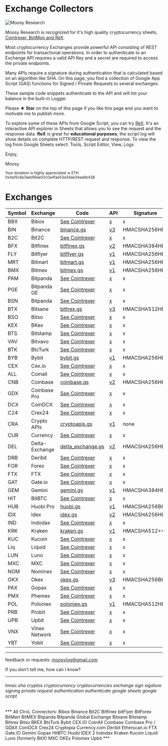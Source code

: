 # Exchange Collectors


![Moosy Research](https://sites.google.com/site/moosyresearch/_/rsrc/1511269486745/projects/cryptos/doc/logo.png)

Moosy Research is recognized for it's high quality cryptocurrency sheets, [Cointrexer, BotMon and ReX](https://sites.google.com/site/moosyresearch/projects/cryptos).

Most cryptocurrency Exchanges provide powerful API consisting of REST endpoints for transactional operations.
In order to authenticate to an Exchange API requires a valid API Key and a secret are required to access the private endpoints.

Many APIs require a signature during authentication that is calculated based on an algorithm like SHA.
On this page, you find a collection of Google App Script (GAS) functions for Signed / Private Requests to several exchanges.

These sample code snippets authenticate to the API and will list your balance in the built-in Logger.

Please **★ Star** on the top of this page if you like this page and you want to motivate me to publish more.

To explore some of these APIs from Google Script, you can try [ReX](https://sites.google.com/site/moosyresearch/projects/cryptos/doc/rex). It's an interactive API explorer in Sheets that allows you to see the request and the response data. **ReX** is great for **educational purposes**; the script log will show details on complete HTTP/REST request and response. To view the log from Google Sheets select: Tools, Script Editor, View, Logs  

Enjoy,

Moosy

<sub>Your donation is highly appreciated => ETH 0x4a15c8a7aeb99ae02c0a4fae53a34ae34aa9b438 </sub>


# Exchanges

Symbol   | Exchange | Code   | API| Signature      
---------| -------- |------- | ---| ---------     
BBX | Bibox | [See Cointrexer](https://sites.google.com/site/moosyresearch/projects/cryptos/doc/ctrxl)  | [x]() | x | 
BIN | Binance | [binance.gs](https://github.com/moosylog/exchange_collectors/blob/master/binance.gs)    | [v3](https://github.com/binance-exchange/binance-official-api-docs/blob/master/rest-api.md) | HMACSHA256HEX | 
B2C | Bit2C | [See Cointrexer](https://sites.google.com/site/moosyresearch/projects/cryptos/doc/ctrxl)  | [x]() | x | 
BFX |Bitfinex | [bitfinex.gs](https://github.com/moosylog/exchange_collectors/blob/master/bitfinex.gs)   | [v2](https://docs.bitfinex.com/docs/introduction) | HMACSHA384HEX 
FLY |Bitflyer | [bitflyer.gs](https://github.com/moosylog/exchange_collectors/blob/master/bitflyer.gs)   | [v1](https://lightning.bitflyer.com/docs?lang=en) | HMACSHA256HEX 
MRT |Bitmart | [bitmart.gs](https://github.com/moosylog/exchange_collectors/blob/master/bitmart.gs)     | [v1](https://developer-pro.bitmart.com/en/part1/start/overview.html) | HMACSHA256HEX 
BMX |Bitmex | [bitmex.gs](https://github.com/moosylog/exchange_collectors/blob/master/bitmex.gs)     | [v1](https://www.bitmex.com/app/apiOverview) | HMACSHA256HEX 
PAM | Bitpanda | [See Cointrexer](https://sites.google.com/site/moosyresearch/projects/cryptos/doc/ctrxl)  | [x]() | x | 
PGE | Bitpanda GE | [See Cointrexer](https://sites.google.com/site/moosyresearch/projects/cryptos/doc/ctrxl)  | [x]() | x | 
BSN | Bitpanda | [See Cointrexer](https://sites.google.com/site/moosyresearch/projects/cryptos/doc/ctrxl)  | [x]() | x | 
BTX |Bitsane | [bittrex.gs](https://github.com/moosylog/exchange_collectors/blob/master/bittrex.gs)    | [v3](https://bittrex.github.io/api) | HMACSHA512HEX 
BSO | Bitso | [See Cointrexer](https://sites.google.com/site/moosyresearch/projects/cryptos/doc/ctrxl)  | [x]() | x | 
KEX | BKex | [See Cointrexer](https://sites.google.com/site/moosyresearch/projects/cryptos/doc/ctrxl)  | [x]() | x | 
BTS | Bitstamp | [See Cointrexer](https://sites.google.com/site/moosyresearch/projects/cryptos/doc/ctrxl)  | [x]() | x | 
VAV | Bitvavo | [See Cointrexer](https://sites.google.com/site/moosyresearch/projects/cryptos/doc/ctrxl)  | [x]() | x | 
BTK | BtcTurk | [See Cointrexer](https://sites.google.com/site/moosyresearch/projects/cryptos/doc/ctrxl)  | [x]() | x | 
BYB |Bybit | [bybit.gs](https://github.com/moosylog/exchange_collectors/blob/master/bybit.gs)    | [v1](https://github.com/bybit-exchange/bybit-official-api-docs) | HMACSHA256HEX 
CEX |Cex.io | [See Cointrexer](https://sites.google.com/site/moosyresearch/projects/cryptos/doc/ctrxl)  | [x]() | x | 
ALL |Coinall | [See Cointrexer](https://sites.google.com/site/moosyresearch/projects/cryptos/doc/ctrxl)  | [x]() | x | 
CNB |Coinbase | [coinbase.gs](https://github.com/moosylog/exchange_collectors/blob/master/coinbase.gs)    | [v2](https://developers.coinbase.com/) | HMACSHA256HEX 
GDX |Coinbase Pro | [See Cointrexer](https://sites.google.com/site/moosyresearch/projects/cryptos/doc/ctrxl)  | [x]() | x | 
DCX |CoinDCX | [See Cointrexer](https://sites.google.com/site/moosyresearch/projects/cryptos/doc/ctrxl)  | [x]() | x | 
C24 |Crex24 | [See Cointrexer](https://sites.google.com/site/moosyresearch/projects/cryptos/doc/ctrxl)  | [x]() | x | 
CRA |Crypto APIs | [cryptoapis.gs](https://github.com/moosylog/exchange_collectors/blob/master/cryptoapis.gs)    | [v1](https://docs.cryptoapis.io/) | none 
CUR |Currency | [See Cointrexer](https://sites.google.com/site/moosyresearch/projects/cryptos/doc/ctrxl)  | [x]() | x | 
DEL |Delta-Exchange | [delta_exchange.gs](https://github.com/moosylog/exchange_collectors/blob/master/delta_exchange.gs)    | [v2](https://docs.delta.exchange/) | HMACSHA256HEX 
DRB |Deribit | [See Cointrexer](https://sites.google.com/site/moosyresearch/projects/cryptos/doc/ctrxl)  | [x]() | x | 
FOR |Forex | [See Cointrexer](https://sites.google.com/site/moosyresearch/projects/cryptos/doc/ctrxl)  | [x]() | x | 
FTX |FTX | [See Cointrexer](https://sites.google.com/site/moosyresearch/projects/cryptos/doc/ctrxl)  | [x]() | x | 
GAT |Gate.io | [See Cointrexer](https://sites.google.com/site/moosyresearch/projects/cryptos/doc/ctrxl)  | [x]() | x | 
GEM |Gemini | [gemini.gs](https://github.com/moosylog/exchange_collectors/blob/master/gemini.gs)  | [v1](https://docs.gemini.com/rest-api/) | HMACSHA384HEX 
HIT |BitBTC | [See Cointrexer](https://sites.google.com/site/moosyresearch/projects/cryptos/doc/ctrxl)  | [x]() | x | 
HUB |Huobi Pro | [huobi.gs](https://github.com/moosylog/exchange_collectors/blob/master/huobi.gs)  | [v1](https://github.com/huobiapi/API_Docs_en) | HMACSHA256B64 
IDX |Idex | [idex.gs](https://github.com/moosylog/exchange_collectors/blob/master/idex.gs)  | [v2](https://docs.idex.io) | HMACSHA256HEX
IND |Indodax | [See Cointrexer](https://sites.google.com/site/moosyresearch/projects/cryptos/doc/ctrxl)  | [x]() | x | 
KRK |Kraken | [kraken.gs](https://github.com/moosylog/exchange_collectors/blob/master/kraken.gs)  | [v1](https://www.kraken.com/features/api#private-user-data) | HMACSHA512++
KUC |Kucoin | [See Cointrexer](https://sites.google.com/site/moosyresearch/projects/cryptos/doc/ctrxl)  | [x]() | x | 
Liq |Liquid | [See Cointrexer](https://sites.google.com/site/moosyresearch/projects/cryptos/doc/ctrxl)  | [x]() | x | 
LUN |Luno | [See Cointrexer](https://sites.google.com/site/moosyresearch/projects/cryptos/doc/ctrxl)  | [x]() | x | 
MXC |MXC | [See Cointrexer](https://sites.google.com/site/moosyresearch/projects/cryptos/doc/ctrxl)  | [x]() | x | 
NOM |Nominex | [See Cointrexer](https://sites.google.com/site/moosyresearch/projects/cryptos/doc/ctrxl)  | [x]() | x | 
OKX |Okex | [okex.gs](https://github.com/moosylog/exchange_collectors/blob/master/okex.gs)  | [v3](https://www.okex.com/docs/en/) | HMACSHA256B64 
PAX |Gopax | [See Cointrexer](https://sites.google.com/site/moosyresearch/projects/cryptos/doc/ctrxl)  | [x]() | x | 
PMX |Phemex | [See Cointrexer](https://sites.google.com/site/moosyresearch/projects/cryptos/doc/ctrxl)  | [x]() | x | 
POL |Poloniex | [poloniex.gs](https://github.com/moosylog/exchange_collectors/blob/master/poloniex.gs)  | [v1](https://docs.poloniex.com) | HMACSHA512HEX 
PRB |Probit | [See Cointrexer](https://sites.google.com/site/moosyresearch/projects/cryptos/doc/ctrxl)  | [x]() | x | 
UPB |Upbit | [See Cointrexer](https://sites.google.com/site/moosyresearch/projects/cryptos/doc/ctrxl)  | [x]() | x | 
VNX |Vinex Network | [See Cointrexer](https://sites.google.com/site/moosyresearch/projects/cryptos/doc/ctrxl)  | [x]() | x | 
YBT |Yobit | [See Cointrexer](https://sites.google.com/site/moosyresearch/projects/cryptos/doc/ctrxl)  | [x]() | x | 
***
feedback or requests: moosylog@gmail.com

If you don't tell me, how can I know?
***

###### hmac sha cryptos cryptocurrency cryptocurrencies exchange sign sigature signing private request authentication authenticate google sheets google script

*** All CtrxL Connectors: Bibox Binance Bit2C Bitfinex bitFlyer BitForex BitMart BitMEX Bitpanda Bitpanda Global Exchange Bitsane Bitstamp Bittrex Bitso BKEX BtcTurk Bybit CEX.IO CoinAll Coinbase Coinbase Pro / GDAX CoinDCX Crex24 Cryptopia Currency.com Deribit Etherscan.io FTX Gate.IO Gemini Gopax HitBTC Huobi IDEX 2 Indodax Kraken Kucoin Liquid Luno (formerly BitX) MXC OKEx Poloniex Upbit ***



